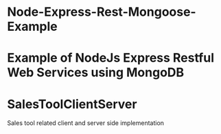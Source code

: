 # Node-Express-Rest-Mongoose-Example
Example of NodeJs Express Restful Web Services using MongoDB
=======
# SalesToolClientServer
Sales tool related client and server side implementation
